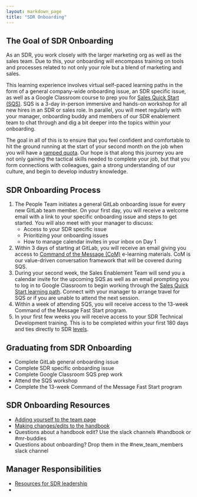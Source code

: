 ```yaml
---
layout: markdown_page
title: "SDR Onboarding"
---
```


## The Goal of SDR Onboarding
As an SDR, you work closely with the larger marketing org as well as the sales team. Due to this, your onboarding will encompass training on tools and processes related to not only your role but a blend of marketing and sales. 

This learning experience involves virtual self-paced learning paths in the form of a general company-wide onboarding issue, an SDR specific issue, as well as a Google Classroom course to prep you for [Sales Quick Start (SQS)](/handbook/sales/onboarding/#sales-quick-start-workshop). SQS is a 3-day in-person immersive and hands-on workshop for all new hires in an SDR or sales role. In parallel, you will meet regularly with your manager, onboarding buddy and members of our SDR enablement team to chat through and dig a bit deeper into the topics within your onboarding. 

The goal in all of this is to ensure that you feel confident and comfortable to hit the ground running at the start of your second month on the job when you will have a [ramped quota](/handbook/marketing/revenue-marketing/sdr/#sdr-compensation-and-quota). Our hope is that along this journey you are not only gaining the tactical skills needed to complete your job, but that you form connections with colleagues, gain a strong understanding of our culture, and begin to develop industry knowledge.

## SDR Onboarding Process

1.  The People Team initiates a general GitLab onboarding issue for every new GitLab team member. On your first day, you will receive a welcome email with a link to your specific onboarding issue and steps to get started. You will also meet with your manager to discuss:
    * Access to your SDR specific issue
    * Prioritizing your onboarding issues
    * How to manage calendar invites in your inbox on Day 1
1.  Within 3 days of starting at GitLab, you will receive an email giving you access to [Command of the Message (CoM)](/handbook/sales/command-of-the-message/) e-learning materials. CoM is our value-driven conversation framework that will be covered during SQS.
1.  During your second week, the Sales Enablement Team will send you a calendar invite for the upcoming SQS as well as an email prompting you to log in to Google Classroom to begin working through the [Sales Quick Start learning path](/handbook/sales/onboarding/#sales--customer-success-quick-start-pre-work-learning-path). Connect with your manager to arrange travel for SQS or if you are unable to attend the next session.
2.  Within a week of attending SQS, you will receive access to the 13-week Command of the Message Fast Start program.
3.  In your first few weeks you will receive access to your SDR Technical Development training. This is to be completed within your first 180 days and ties directly to SDR [levels](https://about.gitlab.com/job-families/marketing/sales-development-representative/#levels). 

## Graduating from SDR Onboarding
* Complete GitLab general onboarding issue
* Complete SDR specific onboarding issue
* Complete Google Classroom SQS prep work
* Attend the SQS workshop
* Complete the 13-week Command of the Message Fast Start program

## SDR Onboarding Resources
- [Adding yourself to the team page](https://www.youtube.com/watch?v=sPdV2nym9Fc)
- [Making changes/edits to the handbook](/handbook/marketing/revenue-marketing/sdr/#making-changes-to-the-gitlab-handbook-for-sdrs)
- Questions about a handbook edit? Use the slack channels #handbook or #mr-buddies
- Questions about onboarding? Drop them in the #new_team_members slack channel

## Manager Responsibilities
- [Resources for SDR leadership](/handbook/marketing/revenue-marketing/sdr/sdr-manager-resources/#onboarding)
- 

